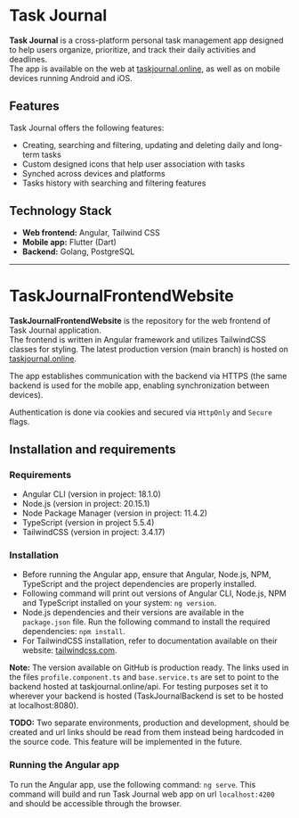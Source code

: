 # Task Journal

**Task Journal** is a cross-platform personal task management app designed to help users organize, prioritize, and track their daily activities and deadlines.  
The app is available on the web at [taskjournal.online](https://taskjournal.online), as well as on mobile devices running Android and iOS.

## Features

Task Journal offers the following features:

- Creating, searching and filtering, updating and deleting daily and long-term tasks  
- Custom designed icons that help user association with tasks  
- Synched across devices and platforms  
- Tasks history with searching and filtering features

## Technology Stack

- **Web frontend:** Angular, Tailwind CSS  
- **Mobile app:** Flutter (Dart)  
- **Backend:** Golang, PostgreSQL

---

# TaskJournalFrontendWebsite

**TaskJournalFrontendWebsite** is the repository for the web frontend of Task Journal application.  
The frontend is written in Angular framework and utilizes TailwindCSS classes for styling.
The latest production version (main branch) is hosted on [taskjournal.online](https://taskjournal.online).

The app establishes communication with the backend via HTTPS (the same backend is used for the mobile app, enabling synchronization between devices).

Authentication is done via cookies and secured via `HttpOnly` and `Secure` flags.

## Installation and requirements

### Requirements
- Angular CLI (version in project: 18.1.0)
- Node.js (version in project: 20.15.1)
- Node Package Manager (version in project: 11.4.2)
- TypeScript (version in project 5.5.4)
- TailwindCSS (version in project: 3.4.17)

###  Installation
- Before running the Angular app, ensure that Angular, Node.js, NPM, TypeScript and the project dependencies are properly installed.
- Following command will print out versions of Angular CLI, Node.js, NPM and TypeScript installed on your system: `ng version`.
- Node.js dependencies and their versions are available in the `package.json` file. Run the following command to install the required dependencies: `npm install`.
- For TailwindCSS installation, refer to documentation available on their website: [tailwindcss.com](https://v3.tailwindcss.com/docs/installation).

**Note:** The version available on GitHub is production ready. The links used in the files `profile.component.ts` and `base.service.ts` are set to point to the backend hosted at taskjournal.online/api.
For testing purposes set it to wherever your backend is hosted (TaskJournalBackend is set to be hosted at localhost:8080).

**TODO:** Two separate environments, production and development, should be created and url links should be read from them instead being hardcoded in the source code. This feature will be implemented in the future.

### Running the Angular app

To run the Angular app, use the following command: `ng serve`. This command will build and run Task Journal web app on url `localhost:4200` and should be accessible through the browser.

